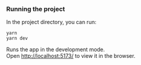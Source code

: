### Running the project

In the project directory, you can run:

```
yarn
yarn dev
```

Runs the app in the development mode.\
Open [http://localhost:5173/](http://localhost:5173/) to view it in the browser.
